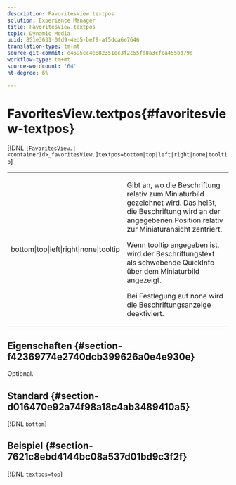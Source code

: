 ```yaml
---
description: FavoritesView.textpos
solution: Experience Manager
title: FavoritesView.textpos
topic: Dynamic Media
uuid: 851e3631-0fd9-4ed5-bef9-af5dca6e7646
translation-type: tm+mt
source-git-commit: e4695cc4e882351ec3f2c55fd8a3cfca455bd79d
workflow-type: tm+mt
source-wordcount: '64'
ht-degree: 6%

---
```



# FavoritesView.textpos{#favoritesview-textpos}

[!DNL `[FavoritesView.|<containerId>_favoritesView.]textpos=bottom|top|left|right|none|tooltip`]

<table id="table_2B109D2F91E64B5382B31921C3780FA5"> 
 <tbody> 
  <tr> 
   <td colname="col1"> <p><span class="codeph"> bottom|top|left|right|none|tooltip</span> </p> </td> 
   <td colname="col2"> <p> Gibt an, wo die Beschriftung relativ zum Miniaturbild gezeichnet wird. Das heißt, die Beschriftung wird an der angegebenen Position relativ zur Miniaturansicht zentriert. </p> <p>Wenn <span class="codeph"> tooltip</span> angegeben ist, wird der Beschriftungstext als schwebende QuickInfo über dem Miniaturbild angezeigt. </p> <p>Bei Festlegung auf <span class="codeph"> none</span> wird die Beschriftungsanzeige deaktiviert. </p> </td> 
  </tr> 
 </tbody> 
</table>

## Eigenschaften {#section-f42369774e2740dcb399626a0e4e930e}

Optional.

## Standard {#section-d016470e92a74f98a18c4ab3489410a5}

[!DNL `bottom`]

## Beispiel {#section-7621c8ebd4144bc08a537d01bd9c3f2f}

[!DNL `textpos=top`]
